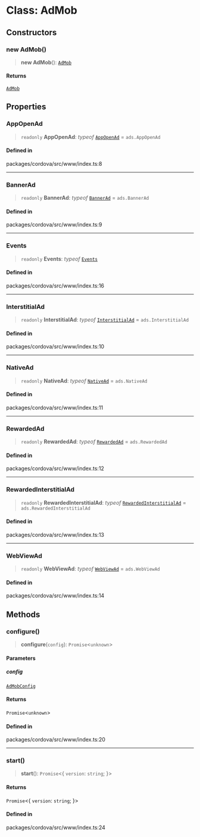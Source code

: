 # Class: AdMob

## Constructors

### new AdMob()

> **new AdMob**(): [`AdMob`](AdMob.md)

#### Returns

[`AdMob`](AdMob.md)

## Properties

### AppOpenAd

> `readonly` **AppOpenAd**: *typeof* [`AppOpenAd`](AppOpenAd.md) = `ads.AppOpenAd`

#### Defined in

packages/cordova/src/www/index.ts:8

***

### BannerAd

> `readonly` **BannerAd**: *typeof* [`BannerAd`](BannerAd.md) = `ads.BannerAd`

#### Defined in

packages/cordova/src/www/index.ts:9

***

### Events

> `readonly` **Events**: *typeof* [`Events`](../enumerations/Events.md)

#### Defined in

packages/cordova/src/www/index.ts:16

***

### InterstitialAd

> `readonly` **InterstitialAd**: *typeof* [`InterstitialAd`](InterstitialAd.md) = `ads.InterstitialAd`

#### Defined in

packages/cordova/src/www/index.ts:10

***

### NativeAd

> `readonly` **NativeAd**: *typeof* [`NativeAd`](NativeAd.md) = `ads.NativeAd`

#### Defined in

packages/cordova/src/www/index.ts:11

***

### RewardedAd

> `readonly` **RewardedAd**: *typeof* [`RewardedAd`](RewardedAd.md) = `ads.RewardedAd`

#### Defined in

packages/cordova/src/www/index.ts:12

***

### RewardedInterstitialAd

> `readonly` **RewardedInterstitialAd**: *typeof* [`RewardedInterstitialAd`](RewardedInterstitialAd.md) = `ads.RewardedInterstitialAd`

#### Defined in

packages/cordova/src/www/index.ts:13

***

### WebViewAd

> `readonly` **WebViewAd**: *typeof* [`WebViewAd`](WebViewAd.md) = `ads.WebViewAd`

#### Defined in

packages/cordova/src/www/index.ts:14

## Methods

### configure()

> **configure**(`config`): `Promise`\<`unknown`\>

#### Parameters

##### config

[`AdMobConfig`](../interfaces/AdMobConfig.md)

#### Returns

`Promise`\<`unknown`\>

#### Defined in

packages/cordova/src/www/index.ts:20

***

### start()

> **start**(): `Promise`\<\{ `version`: `string`; \}\>

#### Returns

`Promise`\<\{ `version`: `string`; \}\>

#### Defined in

packages/cordova/src/www/index.ts:24
